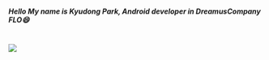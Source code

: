 
##### Hello My name is Kyudong Park, Android developer in DreamusCompany FLO😄

<br>

<a href="">
  <img align="center|top" src="https://github-readme-stats.vercel.app/api/top-langs/?username=kyudong3&layout=compact&theme=tokyonight" />
</a>

<!--
- 🔭 I’m currently working on ...
- 🌱 I’m currently learning ...
- 👯 I’m looking to collaborate on ...
- 🤔 I’m looking for help with ...
- 💬 Ask me about ...
- 📫 How to reach me: ...
- 😄 Pronouns: ...
- ⚡ Fun fact: ...
-->
